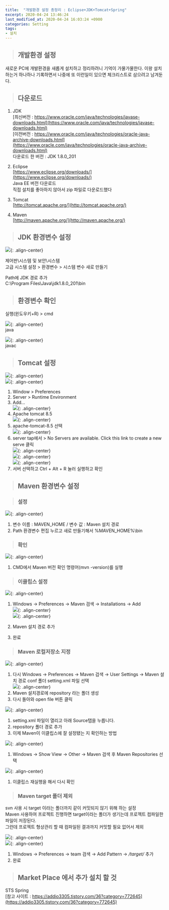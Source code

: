 ```yaml
---
title:  "개발환경 설정 총정리 : Eclipse+JDK+Tomcat+Spring"
excerpt: 2020-04-24 13:46:24
last_modified_at: 2020-04-24 16:03:24 +0900
categories: Setting
tags:
- 설치
---
```


>## 개발환경 설정

새로운 PC에 개발환경을 새롭게 설치하고 정리하려니 기억이 가물가물한다.
이왕 설치하는거 하나하나 기록하면서 나중에 또 이런일이 있으면 체크리스트로 삼으려고 남겨둔다.


>## 다운로드

1. JDK  
  [최신버전 : https://www.oracle.com/java/technologies/javase-downloads.html](https://www.oracle.com/java/technologies/javase-downloads.html)  
  [이전버전 : https://www.oracle.com/java/technologies/oracle-java-archive-downloads.html](https://www.oracle.com/java/technologies/oracle-java-archive-downloads.html)  
  다운로드 한 버전 : JDK 1.8.0_201  

1. Eclipse  
  [https://www.eclipse.org/downloads/](https://www.eclipse.org/downloads/)  
  Java EE 버전 다운로드  
  직접 설치를 좋아하지 않아서 zip 파일로 다운로드했다  

1. Tomcat  
  [http://tomcat.apache.org/](http://tomcat.apache.org/)  

1. Maven  
  [http://maven.apache.org/](http://maven.apache.org/)  


>## JDK 환경변수 설정

![](/assets/images/set/set_12.JPG){: .align-center}

  제어판\시스템 및 보안\시스템  
  고급 시스템 설정 > 환경변수 > 시스템 변수 새로 만들기

  Path에 JDK 경로 추가  
  C:\Program Files\Java\jdk1.8.0_201\bin  


>## 환경변수 확인  

  실행(윈도우키+R) > cmd  

![](/assets/images/set/set_02.JPG){: .align-center}  
  java  

![](/assets/images/set/set_03.JPG){: .align-center}  
  javac  


>## Tomcat 설정  

![](/assets/images/set/set_04.JPG){: .align-center}  
![](/assets/images/set/set_05.JPG){: .align-center}  
1. Window > Preferences  
1. Server > Runtime Environment  
1. Add...  
![](/assets/images/set/set_06.JPG){: .align-center}  
1. Apache tomcat 8.5  
![](/assets/images/set/set_07.JPG){: .align-center}  
1. apache-tomcat-8.5 선택  
![](/assets/images/set/set_08.JPG){: .align-center}  
1. server tap에서 > No Servers are available. Click this link to create a new serve 클릭  
![](/assets/images/set/set_09.JPG){: .align-center}  
![](/assets/images/set/set_10.JPG){: .align-center}  
![](/assets/images/set/set_11.JPG){: .align-center}  
1. 서버 선택하고 Ctrl + Alt + R 눌러 실행하고 확인  


>## Maven 환경변수 설정  

>### 설정  

![](/assets/images/set/set_13.JPG){: .align-center}  
1. 변수 이름 : MAVEN_HOME / 변수 값 : Maven 설치 경로  
1. Path 환경변수 편집 누르고 새로 만들기해서 %MAVEN_HOME%\bin  

>### 확인  

![](/assets/images/set/set_14.JPG){: .align-center}  
1. CMD에서 Maven 버전 확인 명령어(mvn -version)를 실행  

>### 이클립스 설정  

![](/assets/images/set/set_15.JPG){: .align-center}  
1. Windows → Preferences → Maven 검색 → Installations → Add  
![](/assets/images/set/set_16.JPG){: .align-center}  
![](/assets/images/set/set_17.JPG){: .align-center}  

1. Maven 설치 경로 추가  
1. 완료  


>### Maven 로컬저장소 지정  

![](/assets/images/set/set_18.JPG){: .align-center}  
1. 다시 Windows → Preferences → Maven 검색 → User Settings → Maven 설치 경로 conf 폴더 setting.xml 파일 선택  
![](/assets/images/set/set_19.JPG){: .align-center}  
1. Maven 설치경로에 repository 라는 폴더 생성  
1. 다시 돌아와 open file 버튼 클릭  

![](/assets/images/set/set_20.JPG){: .align-center}  
1. setting.xml 파일이 열리고 아래 Source탭을 누릅니다.  
1. <localRepository> repository 폴더 경로 </localRepository> 추가  
1. 이제 Maven이 이클립스에 잘 설정됐는 지 확인하는 방법  

![](/assets/images/set/set_21.JPG){: .align-center}  
1. Windows → Show View → Other → Maven 검색 후 Maven Repositories 선택  

![](/assets/images/set/set_22.JPG){: .align-center}  
1. 이클립스 재실행을 해서 다시 확인  


>### Maven target 폴더 제외  

svn 사용 시 target 이라는 폴더까지 같이 커밋되지 않기 위해 하는 설정  
Maven 사용하여 프로젝트 진행하면 target이라는 폴더가 생기는데 프로젝트 컴파일한 파일이 저장된다.  
그런데 프로젝트 형상관리 할 때 컴파일된 결과까지 커밋할 필요 없어서 제외  


![](/assets/images/set/set_23.JPG){: .align-center}  
![](/assets/images/set/set_24.JPG){: .align-center}  
1. Windows → Preferences → team 검색 → Add Pattern → */target/* 추가  
2. 완료  


>## Market Place 에서 추가 설치 할 것

STS Spring  
[참고 사이트 : https://addio3305.tistory.com/36?category=772645](https://addio3305.tistory.com/36?category=772645)
